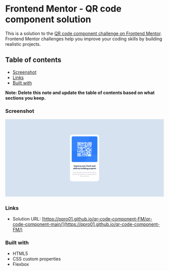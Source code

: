 # Frontend Mentor - QR code component solution

This is a solution to the [QR code component challenge on Frontend Mentor](https://www.frontendmentor.io/challenges/qr-code-component-iux_sIO_H). Frontend Mentor challenges help you improve your coding skills by building realistic projects.

## Table of contents

- [Screenshot](#screenshot)
- [Links](#links)
- [Built with](#built-with)

**Note: Delete this note and update the table of contents based on what sections you keep.**

### Screenshot

![](images/screenshot1.png)

### Links

- Solution URL: [https://ppro01.github.io/qr-code-component-FM/qr-code-component-main/](https://ppro01.github.io/qr-code-component-FM/)

### Built with

- HTML5
- CSS custom properties
- Flexbox

